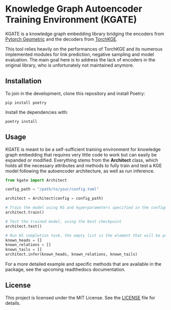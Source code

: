 # Knowledge Graph Autoencoder Training Environment (KGATE)

KGATE is a knowledge graph embedding library bridging the encoders from [Pytorch Geometric](https://github.com/pyg-team/pytorch_geometric) and the decoders from [TorchKGE](https://github.com/torchkge-team/torchkge).

This tool relies heavily on the performances of TorchKGE and its numerous implemented modules for link prediction, negative sampling and model evaluation. The main goal here is to address the lack of encoders in the original library, who is unfortunately not maintained anymore.

## Installation

To join in the development, clone this repository and install Poetry:

```pip install poetry```

Install the dependencies with:

```poetry install```

## Usage

KGATE is meant to be a self-sufficient training environment for knowledge graph embedding that requires very little code to work but can easily be expanded or modified. Everything stems from the **Architect** class, which holds all the necessary attributes and methods to fully train and test a KGE model following the autoencoder architecture, as well as run inference.

```python
from kgate import Architect

config_path = "/path/to/your/config.toml"

architect = Architect(config = config_path)

# Train the model using KG and hyperparameters specified in the configuration
architect.train()

# Test the trained model, using the best checkpoint
architect.test()

# Run KG completion task, the empty list is the element that will be predicted
known_heads = []
known_relations = []
known_tails = []
architect.infer(known_heads, known_relations, known_tails)
```

For a more detailed example and specific methods that are available in the package, see the upcoming readthedocs documentation.

## License

This project is licensed under the MIT License. See the [LICENSE](#license) file for details.